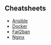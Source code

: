## Cheatsheets

- [Ansible](https://github.com/dvlpmike/cheatsheets/blob/main/ansible/ansible.md)
- [Docker](https://github.com/dvlpmike/cheatsheets/blob/main/docker/docker.md)
- [Fail2ban](https://github.com/dvlpmike/cheatsheets/blob/main/fail2ban/fail2ban.md)
- [Nginx](https://github.com/dvlpmike/cheatsheets/blob/main/nginx/nginx.md)